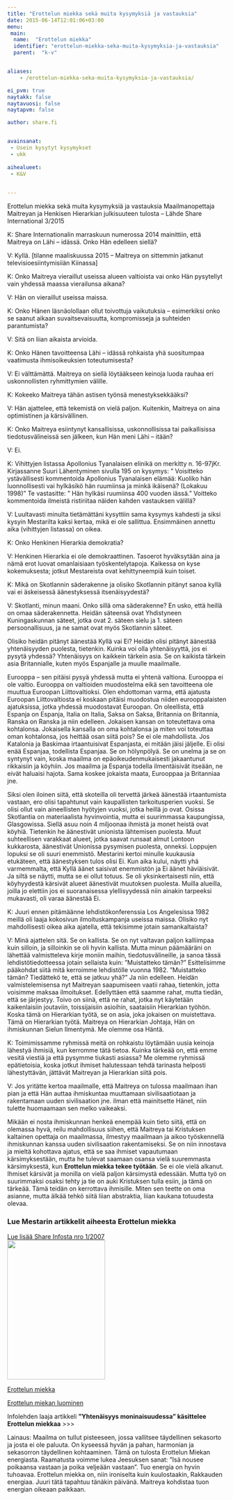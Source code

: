```yaml
---
title: "Erottelun miekka sekä muita kysymyksiä ja vastauksia"
date: 2015-06-14T12:01:06+03:00
menu:
 main:
  name:  "Erottelun miekka"
  identifier: "erottelun-miekka-seka-muita-kysymyksia-ja-vastauksia"
  parent:  "k-v"


aliases:
    - /erottelun-miekka-seka-muita-kysymyksia-ja-vastauksia/

ei_pvm: true
naytakk: false
naytavuosi: false
naytapvm: false

author: share.fi


avainsanat:
 - Usein kysytyt kysymykset
 - ukk
 
aihealueet:
 - K&V
 

---
```

<p class="alustus">Erottelun miekka sekä muita kysymyksiä ja vastauksia Maailmanopettaja Maitreyan ja Henkisen Hierarkian julkisuuteen tulosta – Lähde Share International 3/2015</p>

<div class="qna">
<p class="qna-q">K: Share Internationalin marraskuun numerossa 2014 mainittiin, että Maitreya on Lähi – idässä. Onko Hän edelleen siellä?</p>
<p>V: Kyllä. [tilanne maaliskuussa 2015 – Maitreya on sittemmin jatkanut televisioesiintymisiiän Kiinassa]</p>
<p class="qna-q">K: Onko Maitreya vieraillut useissa alueen valtioista vai onko Hän pysytellyt vain yhdessä maassa vierailunsa aikana?</p>
<p>V: Hän on vieraillut useissa maissa.</p>
<p class="qna-q">K: Onko Hänen läsnäolollaan ollut toivottuja vaikutuksia – esimerkiksi onko se saanut aikaan suvaitsevaisuutta, kompromisseja ja suhteiden parantumista?</p>
<p>V: Sitä on liian aikaista arvioida.</p>
<p class="qna-q">K: Onko Hänen tavoitteensa Lähi – idässä rohkaista yhä suositumpaa vaatimusta ihmisoikeuksien toteutumisesta?</p>
<p>V: Ei välttämättä. Maitreya on siellä löytääkseen keinoja luoda rauhaa eri uskonnollisten ryhmittymien välille.</p>
<p class="qna-q">K: Kokeeko Maitreya tähän astisen työnsä menestyksekkääksi?</p>
<p>V: Hän ajattelee, että tekemistä on vielä paljon. Kuitenkin, Maitreya on aina optimistinen ja kärsivällinen.</p>
<p class="qna-q">K: Onko Maitreya esiintynyt kansallisissa, uskonnollisissa tai paikallisissa tiedotusvälineissä sen jälkeen, kun Hän meni Lähi – itään?</p>
<p>V: Ei.</p>
<p class="qna-q">K: Vihittyjen listassa Apollonius Tyanalaisen elinikä on merkitty n. 16-97jKr. Kirjassanne Suuri Lähentyminen sivulla 195 on kysymys: ” Voisitteko ystävällisesti kommentoida Apollonius Tyanalaisen elämää: Kuoliko hän luonnollisesti vai hylkäsikö hän ruumiinsa ja minkä ikäisenä? (Lokakuu 1998)” Te vastasitte: ” Hän hylkäsi ruumiinsa 400 vuoden iässä.” Voitteko kommentoida ilmeistä ristiriitaa näiden kahden vastauksen välillä?</p>
<p>V: Luultavasti minulta tietämättäni kysyttiin sama kysymys kahdesti ja siksi kysyin Mestarilta kaksi kertaa, mikä ei ole sallittua. Ensimmäinen annettu aika (vihittyjen listassa) on oikea.</p>
<p class="qna-q">K: Onko Henkinen Hierarkia demokratia?</p>
<p>V: Henkinen Hierarkia ei ole demokraattinen. Tasoerot hyväksytään aina ja nämä erot luovat omanlaisiaan työskentelytapoja. Kaikessa on kyse kokemuksesta; jotkut Mestareista ovat kehittyneempiä kuin toiset.</p>
<p class="qna-q">K: Mikä on Skotlannin säderakenne ja olisiko Skotlannin pitänyt sanoa kyllä vai ei äskeisessä äänestyksessä itsenäisyydestä?</p>
<p>V: Skotlanti, minun maani. Onko sillä oma säderakenne? En usko, että heillä on omaa säderakennetta. Heidän säteensä ovat Yhdistyneen Kuningaskunnan säteet, jotka ovat 2. säteen sielu ja 1. säteen persoonallisuus, ja ne samat ovat myös Skotlannin säteet.</p>
<p>Olisiko heidän pitänyt äänestää Kyllä vai Ei? Heidän olisi pitänyt äänestää yhtenäisyyden puolesta, tietenkin. Kuinka voi olla yhtenäisyyttä, jos ei pysytä yhdessä? Yhtenäisyys on kaikkein tärkein asia. Se on kaikista tärkein asia Britannialle, kuten myös Espanjalle ja muulle maailmalle.</p>
<p>Eurooppa – sen pitäisi pysyä yhdessä mutta ei yhtenä valtiona. Eurooppa ei ole valtio. Eurooppa on valtioiden muodostelma eikä sen tavoitteena ole muuttua Euroopan Liittovaltioksi. Olen ehdottoman varma, että ajatusta Euroopan Liittovaltiosta ei koskaan pitäisi muodostua niiden eurooppalaisten ajatuksissa, jotka yhdessä muodostavat Euroopan. On oleellista, että Espanja on Espanja, Italia on Italia, Saksa on Saksa, Britannia on Britannia, Ranska on Ranska ja niin edelleen. Jokaisen kansan on toteutettava oma kohtalonsa. Jokaisella kansalla on oma kohtalonsa ja miten voi toteuttaa oman kohtalonsa, jos heittää osan siitä pois? Se ei ole mahdollista. Jos Katalonia ja Baskimaa irtaantuisivat Espanjasta, ei mitään jäisi jäljelle. Ei olisi enää Espanjaa, todellista Espanjaa. Se on hölynpölyä. Se on unelma ja se on syntynyt vain, koska maailma on epäoikeudenmukaisesti jakaantunut rikkaisiin ja köyhiin. Jos maailma ja Espanja todella ilmentäisivät itseään, ne eivät haluaisi hajota. Sama koskee jokaista maata, Eurooppaa ja Britanniaa jne.</p>
<p>Siksi olen iloinen siitä, että skoteilla oli tervettä järkeä äänestää irtaantumista vastaan, ero olisi tapahtunut vain kaupallisten tarkoitusperien vuoksi. Se olisi ollut vain aineellisten hyötyjen vuoksi, jotka heillä jo ovat. Osissa Skotlantia on materiaalista hyvinvointia, mutta ei suurimmassa kaupungissa, Glasgowissa. Siellä asuu noin 4 miljoonaa ihmistä ja monet heistä ovat köyhiä. Tietenkin he äänestivät unionista lähtemisen puolesta. Muut suhteellisen varakkaat alueet, jotka saavat runsaat almut Lontoon kukkarosta, äänestivät Unionissa pysymisen puolesta, onneksi. Loppujen lopuksi se oli suuri enemmistö. Mestarini kertoi minulle kuukausia etukäteen, että äänestyksen tulos olisi Ei. Kun aika kului, näytti yhä varmemmalta, että Kyllä äänet saisivat enemmistön ja Ei äänet häviäisivät. Ja siltä se näytti, mutta se ei ollut totuus. Se oli yksinkertaisesti niin, että köyhyydestä kärsivät alueet äänestivät muutoksen puolesta. Muilla alueilla, joilla jo elettiin jos ei suoranaisessa ylellisyydessä niin ainakin tarpeeksi mukavasti, oli varaa äänestää Ei.</p>
<p class="qna-q">K: Juuri ennen pitämäänne lehdistökonferenssia Los Angelesissa 1982 meillä oli laaja kokosivun ilmoituskampanja useissa maissa. Olisiko nyt mahdollisesti oikea aika ajatella, että tekisimme jotain samankaltaista?</p>
<p>V: Minä ajattelen sitä. Se on kallista. Se on nyt valtavan paljon kalliimpaa kuin silloin, ja silloinkin se oli hyvin kallista. Mutta minun päämääräni on lähettää valmistteleva kirje moniin maihin, tiedotusvälineille, ja sanoa tässä lehdistötiedotteessa jotain sellaista kuin: ”Muistatteko tämän?” Esittelisimme pääkohdat siitä mitä kerroimme lehdistölle vuonna 1982. ”Muistatteko tämän? Tiedättekö te, että se jatkuu yhä?” Ja niin edelleen. Heidän valmistelemisensa nyt Maitreyan saapumiseen vaatii rahaa, tietenkin, jotta voisimme maksaa ilmoitukset. Edellyttäen että saamme rahat, mutta tiedän, että se järjestyy. Toivo on siinä, että ne rahat, jotka nyt käytetään kaikenlaisiin joutaviin, toissijaisiin asioihin, saataisiin Hierarkian työhön. Koska tämä on Hierarkian työtä, se on asia, joka jokaisen on muistettava. Tämä on Hierarkian työtä. Maitreya on Hierarkian Johtaja, Hän on ihmiskunnan Sielun Ilmentymä. Me olemme osa Häntä.</p>
<p class="qna-q">K: Toimimissamme ryhmissä meitä on rohkaistu löytämään uusia keinoja lähestyä ihmisiä, kun kerromme tätä tietoa. Kuinka tärkeää on, että emme vesitä viestiä ja että pysymme tiukasti asiassa? Me olemme ryhmissä epätietoisia, koska jotkut ihmiset halutessaan tehdä tarinasta helposti lähestyttävän, jättävät Maitreyan ja Hierarkian siitä pois.</p>
<p>V: Jos yritätte kertoa maailmalle, että Maitreya on tulossa maailmaan ihan pian ja että Hän auttaa ihmiskuntaa muuttamaan sivilisaatiotaan ja rakentamaan uuden sivilisaation jne. ilman että mainitsette Hänet, niin tulette huomaamaan sen melko vaikeaksi.</p>
<p>Mikään ei nosta ihmiskunnan henkeä enempää kuin tieto siitä, että on olemassa hyvä, reilu mahdollisuus siihen, että Maitreya tai Kristuksen kaltainen opettaja on maailmassa, ilmestyy maailmaan ja aikoo työskennellä ihmiskunnan kanssa uuden sivilisaation rakentamiseksi. Se on niin innostava ja mieltä kohottava ajatus, että se saa ihmiset vapautumaan kärsimyksestään, mutta he tulevat saamaan osansa vielä suuremmasta kärsimyksestä, kun <strong>Erottelun miekka tekee työtään</strong>. Se ei ole vielä alkanut. Ihmiset kärsivät ja monilla on vielä paljon kärsimystä edessään. Mutta työ on suurimmaksi osaksi tehty ja tie on auki Kristuksen tulla esiin, ja tämä on tärkeää. Tämä teidän on kerrottava ihmisille. Miten sen teette on oma asianne, mutta älkää tehkö siitä liian abstraktia, liian kaukana totuudesta olevaa.</p>
</div>
</a></p>
<h3>Lue Mestarin artikkelit aiheesta Erottelun miekka</h3>
<p class="alignright"><a href="https://sharefi-cdn.sirv.com/sharefi/info_2007-01-040207.pdf" target="_blank">Lue lisää Share Infosta nro 1/2007<br /><img src="https://sharefi-cdn.sirv.com/sharefi/info_2007-01-040207-etusivu.jpg" width="225" height="319" alt="" /></a></p>
<p><a href="/mestarin-sanoin/2014-10-erottelun-miekka ">Erottelun miekka</a></p>
<p><a href="/mestarin-sanoin/2011-10-erottelun-miekan-luominen ">Erottelun miekan luominen</a></p>
<p>Infolehden laaja artikkeli <strong>”Yhtenäisyys moninaisuudessa” käsittelee Erottelun miekkaa</strong> &gt;&gt;&gt;</p>
<p>Lainaus: Maailma on tullut pisteeseen, jossa vallitsee täydellinen sekasorto ja josta ei ole paluuta. On kyseessä hyvän ja pahan, harmonian ja sekasorron täydellinen kohtaaminen. Tämä on tulosta Erottelun Miekan energiasta. Raamatusta voimme lukea Jeesuksen sanat: ”Isä nousee poikaansa vastaan ja poika veljeään vastaan”. Tuo energia on hyvin tuhoavaa. Erottelun miekka on, niin ironiselta kuin kuulostaakin, Rakkauden energiaa. Juuri tätä tapahtuu tänäkin päivänä. Maitreya kohdistaa tuon energian oikeaan paikkaan.</p>